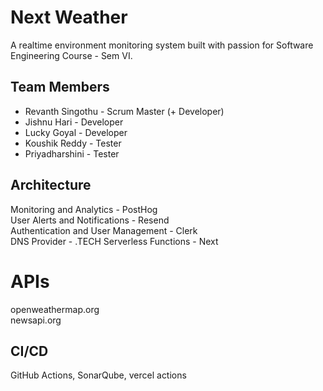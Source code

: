 # **Next Weather**

A realtime environment monitoring system built with passion for Software Engineering Course - Sem VI.

## Team Members

- Revanth Singothu - Scrum Master (+ Developer)
- Jishnu Hari - Developer
- Lucky Goyal - Developer
- Koushik Reddy - Tester
- Priyadharshini - Tester

## Architecture

Monitoring and Analytics - PostHog\
User Alerts and Notifications - Resend\
Authentication and User Management - Clerk\
DNS Provider - .TECH
Serverless Functions - Next

# APIs

openweathermap.org\
newsapi.org

## CI/CD

GitHub Actions, SonarQube, vercel actions
